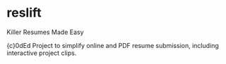 reslift
=======

Killer Resumes Made Easy

{c}0dEd Project to simplify online and PDF resume submission, including interactive project clips.
